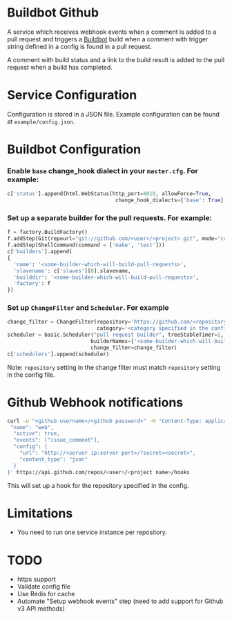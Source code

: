 # Buildbot Github

A service which receives webhook events when a comment is added to a pull
request and triggers a [Buildbot](http://trac.buildbot.net/) build when a
comment with trigger string defined in a config is found in a pull request.

A comment with build status and a link to the build result is added to the
pull request when a build has completed.

# Service Configuration

Configuration is stored in a JSON file. Example configuration can be found at
`example/config.json`.

# Buildbot Configuration

### Enable `base` change_hook dialect in your `master.cfg`. For example:

```python
c['status'].append(html.WebStatus(http_port=8010, allowForce=True,
                                   change_hook_dialects={'base': True}))
```

### Set up a separate builder for the pull requests. For example:

```python
f = factory.BuildFactory()
f.addStep(Git(repourl="git://github.com/<user>/<project>.git", mode="copy"))
f.addStep(ShellCommand(command = ['make', 'test']))
c['builders'].append(
{
  'name': '<some-builder-which-will-build-pull-requests>',
  'slavename': c['slaves'][0].slavename,
  'builddir': '<some-builder-which-will-build-pull-requests>',
  'factory': f
})
```

### Set up `ChangeFilter` and `Scheduler`. For example

```python
change_filter = ChangeFilter(repository='https://github.com/<repository user>/<repository name>',
                             category='<category specified in the config>')
scheduler = basic.Scheduler("pull request builder", treeStableTimer=1,
                           builderNames=['<some-builder-which-will-build-pull-requests>'],
                           change_filter=change_filter)
c['schedulers'].append(scheduler)
```

Note: `repository` setting in the change filter must match `repository` setting
in the config file.

# Github Webhook notifications

```bash
curl -u "<github username>/<github password>" -H "Content-Type: application/json" -X POST -d '{
 "name": "web",
  "active": true,
  "events": ["issue_comment"],
  "config": {
    "url": "http://<server ip:server port>/?secret=<secret>",
    "content_type": "json"
  }
}' https://api.github.com/repos/<user>/<project name>/hooks
```

This will set up a hook for the repository specified in the config.

# Limitations

* You need to run one service instance per repository.

# TODO

* https support
* Validate config file
* Use Redis for cache
* Automate "Setup webhook events" step (need to add support for Github v3 API
  methods)
